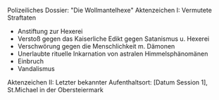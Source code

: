 Polizeiliches Dossier: "Die Wollmantelhexe"
Aktenzeichen I: Vermutete Straftaten
* Anstiftung zur Hexerei
* Verstoß gegen das Kaiserliche Edikt gegen Satanismus u. Hexerei
* Verschwörung gegen die Menschlichkeit m. Dämonen
* Unerlaubte rituelle Inkarnation von astralen Himmelsphänomänen
* Einbruch
* Vandalismus

Aktenzeichen II: Letzter bekannter Aufenthaltsort:
[Datum Session 1], St.Michael in der Obersteiermark
